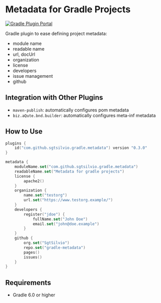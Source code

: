 # Metadata for Gradle Projects

[![Gradle Plugin Portal](https://img.shields.io/gradle-plugin-portal/v/com.github.sgtsilvio.gradle.metadata?color=brightgreen&style=for-the-badge)](https://plugins.gradle.org/plugin/com.github.sgtsilvio.gradle.metadata)

Gradle plugin to ease defining project metadata:
- module name
- readable name
- url, docUrl
- organization
- license
- developers
- issue management
- github

## Integration with Other Plugins

- `maven-publish`: automatically configures pom metadata
- `biz.aQute.bnd.builder`: automatically configures meta-inf metadata

## How to Use

```kotlin
plugins {
    id("com.github.sgtsilvio.gradle.metadata") version "0.3.0"
}

metadata {
    moduleName.set("com.github.sgtsilvio.gradle.metadata")
    readableName.set("Metadata for gradle projects")
    license {
        apache2()
    }
    organization {
        name.set("testorg")
        url.set("https://www.testorg.example/")
    }
    developers {
        register("jdoe") {
            fullName.set("John Doe")
            email.set("john@doe.example")
        }
    }
    github {
        org.set("SgtSilvio")
        repo.set("gradle-metadata")
        pages()
        issues()
    }
}
```

## Requirements

- Gradle 6.0 or higher